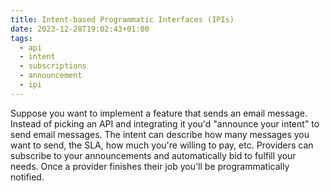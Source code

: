 ```yaml
---
title: Intent-based Programmatic Interfaces (IPIs)
date: 2023-12-28T19:02:43+01:00
tags:
  - api
  - intent
  - subscriptions
  - announcement
  - ipi
---
```

Suppose you want to implement a feature that sends an email message. Instead of picking an API and integrating it you'd "announce your intent" to send email messages. The intent can describe how many messages you want to send, the SLA, how much you're willing to pay, etc. Providers can subscribe to your announcements and automatically bid to fulfill your needs. Once a provider finishes their job you'll be programmatically notified.